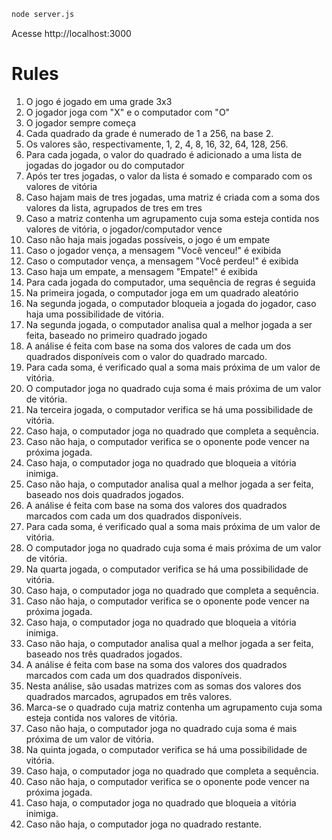 ```bash
node server.js
```

Acesse http://localhost:3000

# Rules
1. O jogo é jogado em uma grade 3x3
2. O jogador joga com "X" e o computador com "O"
3. O jogador sempre começa
4. Cada quadrado da grade é numerado de 1 a 256, na base 2.
5. Os valores são, respectivamente, 1, 2, 4, 8, 16, 32, 64, 128, 256.
6. Para cada jogada, o valor do quadrado é adicionado a uma lista de jogadas do jogador ou do computador
7. Após ter tres jogadas, o valor da lista é somado e comparado com os valores de vitória
8. Caso hajam mais de tres jogadas, uma matriz é criada com a soma dos valores da lista, agrupados de tres em tres
9. Caso a matriz contenha um agrupamento cuja soma esteja contida nos valores de vitória, o jogador/computador vence
10. Caso não haja mais jogadas possíveis, o jogo é um empate
11. Caso o jogador vença, a mensagem "Você venceu!" é exibida
12. Caso o computador vença, a mensagem "Você perdeu!" é exibida
13. Caso haja um empate, a mensagem "Empate!" é exibida
14. Para cada jogada do computador, uma sequência de regras é seguida
15. Na primeira jogada, o computador joga em um quadrado aleatório
16. Na segunda jogada, o computador bloqueia a jogada do jogador, caso haja uma possibilidade de vitória.
17. Na segunda jogada, o computador analisa qual a melhor jogada a ser feita, baseado no primeiro quadrado jogado
18. A análise é feita com base na soma dos valores de cada um dos quadrados disponíveis com o valor do quadrado marcado.
19. Para cada soma, é verificado qual a soma mais próxima de um valor de vitória.
20. O computador joga no quadrado cuja soma é mais próxima de um valor de vitória.
21. Na terceira jogada, o computador verifica se há uma possibilidade de vitória.
22. Caso haja, o computador joga no quadrado que completa a sequência.
23. Caso não haja, o computador verifica se o oponente pode vencer na próxima jogada.
24. Caso haja, o computador joga no quadrado que bloqueia a vitória inimiga.
25. Caso não haja, o computador analisa qual a melhor jogada a ser feita, baseado nos dois quadrados jogados.
26. A análise é feita com base na soma dos valores dos quadrados marcados com cada um dos quadrados disponíveis.
27. Para cada soma, é verificado qual a soma mais próxima de um valor de vitória.
28. O computador joga no quadrado cuja soma é mais próxima de um valor de vitória.
29. Na quarta jogada, o computador verifica se há uma possibilidade de vitória.
30. Caso haja, o computador joga no quadrado que completa a sequência.
31. Caso não haja, o computador verifica se o oponente pode vencer na próxima jogada.
32. Caso haja, o computador joga no quadrado que bloqueia a vitória inimiga.
33. Caso não haja, o computador analisa qual a melhor jogada a ser feita, baseado nos três quadrados jogados.
34. A análise é feita com base na soma dos valores dos quadrados marcados com cada um dos quadrados disponíveis.
35. Nesta análise, são usadas matrizes com as somas dos valores dos quadrados marcados, agrupados em três valores.
36. Marca-se o quadrado cuja matriz contenha um agrupamento cuja soma esteja contida nos valores de vitória.
37. Caso não haja, o computador joga no quadrado cuja soma é mais próxima de um valor de vitória.
38. Na quinta jogada, o computador verifica se há uma possibilidade de vitória.
39. Caso haja, o computador joga no quadrado que completa a sequência.
40. Caso não haja, o computador verifica se o oponente pode vencer na próxima jogada.
41. Caso haja, o computador joga no quadrado que bloqueia a vitória inimiga.
42. Caso não haja, o computador joga no quadrado restante.